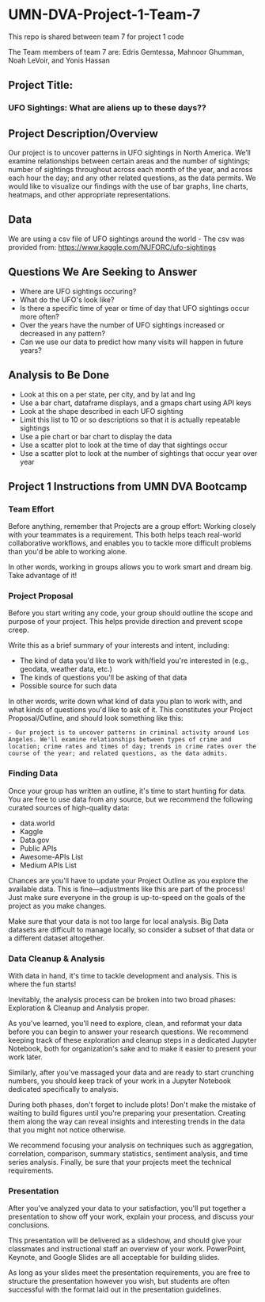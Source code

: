 # UMN-DVA-Project-1-Team-7

This repo is shared between team 7 for project 1 code

The Team members of team 7 are: Edris Gemtessa, Mahnoor Ghumman, Noah LeVoir, and Yonis Hassan

## Project Title:

### UFO Sightings: What are aliens up to these days??



## Project Description/Overview
Our project is to uncover patterns in UFO sightings in North America. We’ll examine relationships between certain areas and the number of sightings; number of sightings throughout across each month of the year, and across each hour the day; and any other related questions, as the data permits. We would like to visualize our findings with the use of bar graphs, line charts, heatmaps, and other appropriate representations.

## Data
We are using a csv file of UFO sightings around the world
    - The csv was provided from: https://www.kaggle.com/NUFORC/ufo-sightings
    

## Questions We Are Seeking to Answer
 - Where are UFO sightings occuring?
 - What do the UFO's look like?
 - Is there a specific time of year or time of day that UFO sightings occur more often?
 - Over the years have the number of UFO sightings increased or decreased in any pattern?
 - Can we use our data to predict how many visits will happen in future years?
 
## Analysis to Be Done
 - Look at this on a per state, per city, and by lat and lng
  - Use a bar chart, dataframe displays, and a gmaps chart using API keys
 - Look at the shape described in each UFO sighting
  - Limit this list to 10 or so descriptions so that it is actually repeatable sightings
  - Use a pie chart or bar chart to display the data
 - Use a scatter plot to look at the time of day that sightings occur
 - Use a scatter plot to look at the number of sightings that occur year over year
 


## Project 1 Instructions from UMN DVA Bootcamp
 
### Team Effort
Before anything, remember that Projects are a group effort: Working closely with your teammates is a requirement. This both helps teach real-world collaborative workflows, and enables you to tackle more difficult problems than you'd be able to working alone.

In other words, working in groups allows you to work smart and dream big. Take advantage of it!

### Project Proposal
Before you start writing any code, your group should outline the scope and purpose of your project. This helps provide direction and prevent scope creep.

Write this as a brief summary of your interests and intent, including:
- The kind of data you'd like to work with/field you're interested in (e.g., geodata, weather data, etc.)
- The kinds of questions you'll be asking of that data
- Possible source for such data

In other words, write down what kind of data you plan to work with, and what kinds of questions you'd like to ask of it. This constitutes your Project Proposal/Outline, and should look something like this:

    - Our project is to uncover patterns in criminal activity around Los Angeles. We'll examine relationships between types of crime and location; crime rates and times of day; trends in crime rates over the course of the year; and related questions, as the data admits.

### Finding Data
Once your group has written an outline, it's time to start hunting for data. You are free to use data from any source, but we recommend the following curated sources of high-quality data:
 - data.world
 - Kaggle
 - Data.gov
 - Public APIs
 - Awesome-APIs List
 - Medium APIs List


Chances are you'll have to update your Project Outline as you explore the available data. This is fine—adjustments like this are part of the process! Just make sure everyone in the group is up-to-speed on the goals of the project as you make changes.

Make sure that your data is not too large for local analysis. Big Data datasets are difficult to manage locally, so consider a subset of that data or a different dataset altogether.

### Data Cleanup & Analysis
With data in hand, it's time to tackle development and analysis. This is where the fun starts!

Inevitably, the analysis process can be broken into two broad phases: Exploration & Cleanup and Analysis proper.

As you've learned, you'll need to explore, clean, and reformat your data before you can begin to answer your research questions. We recommend keeping track of these exploration and cleanup steps in a dedicated Jupyter Notebook, both for organization's sake and to make it easier to  present your work later.

Similarly, after you've massaged your data and are ready to start crunching numbers, you should keep track of your work in a Jupyter Notebook dedicated specifically to analysis.

During both phases, don't forget to include plots! Don't make the mistake of waiting to build figures until you're preparing your presentation. Creating them along the way can reveal insights and interesting trends in the data that you might not notice otherwise.

We recommend focusing your analysis on techniques such as aggregation, correlation, comparison, summary statistics, sentiment analysis, and time series analysis.
Finally, be sure that your projects meet the technical requirements.

### Presentation
After you've analyzed your data to your satisfaction, you'll put together a presentation to show off your work, explain your process, and discuss your conclusions.

This presentation will be delivered as a slideshow, and should give your classmates and instructional staff an overview of your work. PowerPoint, Keynote, and Google Slides are all acceptable for building slides.

As long as your slides meet the presentation requirements, you are free to structure the presentation however you wish, but students are often successful with the format laid out in the presentation guidelines.